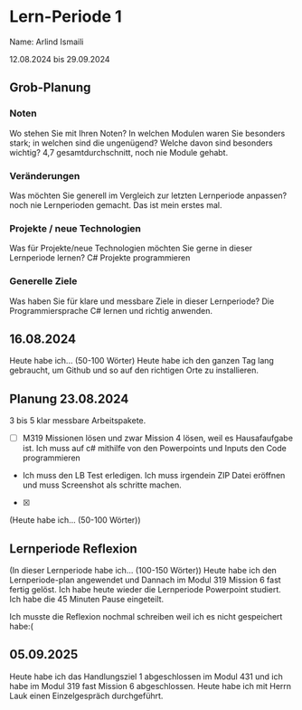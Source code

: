 # Lern-Periode 1
Name: Arlind Ismaili

12.08.2024 bis 29.09.2024

## Grob-Planung
### Noten
Wo stehen Sie mit Ihren Noten? In welchen Modulen waren Sie besonders stark; in welchen sind die ungenügend? Welche davon sind besonders wichtig? 4,7 gesamtdurchschnitt, noch nie Module gehabt.

### Veränderungen
Was möchten Sie generell im Vergleich zur letzten Lernperiode anpassen?
noch nie Lernperioden gemacht. Das ist mein erstes mal.
### Projekte / neue Technologien
Was für Projekte/neue Technologien möchten Sie gerne in dieser Lernperiode lernen?
C# Projekte programmieren
### Generelle Ziele
Was haben Sie für klare und messbare Ziele in dieser Lernperiode?
Die Programmiersprache C# lernen und richtig anwenden.

## 16.08.2024

Heute habe ich... (50-100 Wörter)
Heute habe ich den ganzen Tag lang gebraucht, um Github und so auf den richtigen Orte zu installieren.
## Planung 23.08.2024
3 bis 5 klar messbare Arbeitspakete.

- [ ] M319 Missionen lösen und zwar Mission 4 lösen, weil es Hausafaufgabe ist. Ich muss auf c# mithilfe von den Powerpoints und Inputs den Code programmieren
-  Ich muss den LB Test erledigen. Ich muss irgendein ZIP Datei eröffnen und muss Screenshot als schritte machen.
- [X] 

(Heute habe ich... (50-100 Wörter))

## Lernperiode Reflexion
(In dieser Lernperiode habe ich... (100-150 Wörter))
Heute habe ich den Lernperiode-plan angewendet und Dannach im Modul 319 Mission 6 fast fertig gelöst. Ich habe heute wieder die Lernperiode Powerpoint studiert. Ich habe die 45 Minuten Pause eingeteilt.


Ich musste die Reflexion nochmal schreiben weil ich es nicht gespeichert habe:(

## 05.09.2025
Heute habe ich das Handlungsziel 1 abgeschlossen im Modul 431 und ich habe im Modul 319 fast Mission 6 abgeschlossen. Heute habe ich mit Herrn Lauk einen Einzelgespräch durchgeführt.
